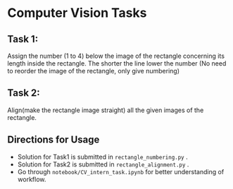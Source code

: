 # Computer Vision Tasks


## Task 1: 

Assign the number (1 to 4) below the image of the rectangle concerning its length inside the rectangle. The shorter the line lower the number (No need to reorder the image of the rectangle, only give numbering)


## Task 2: 

Align(make the rectangle image straight) all the given images of the rectangle.



## Directions for Usage

- Solution for Task1 is submitted in ```rectangle_numbering.py``` .
- Solution for Task2 is submitted in ```rectangle_alignment.py``` .
- Go through ```notebook/CV_intern_task.ipynb``` for better understanding of workflow.
